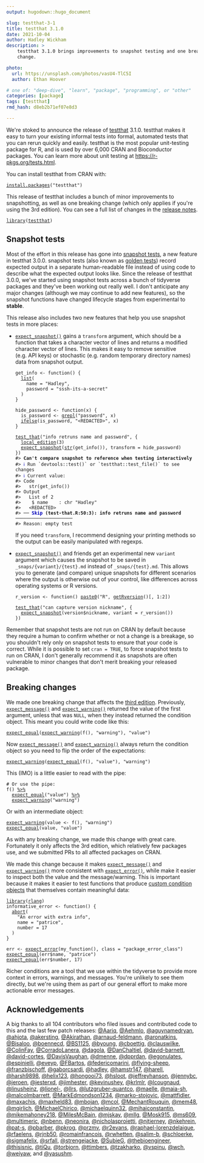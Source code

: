 ```yaml
---
output: hugodown::hugo_document

slug: testthat-3-1
title: testthat 3.1.0
date: 2021-10-04
author: Hadley Wickham
description: >
    testthat 3.1.0 brings improvements to snapshot testing and one breaking
    change.

photo:
  url: https://unsplash.com/photos/vasU4-TlC5I
  author: Ethan Hoover

# one of: "deep-dive", "learn", "package", "programming", or "other"
categories: [package] 
tags: [testthat]
rmd_hash: d8eb2b71ef07e8d3

---
```


<!--
TODO:
* [x] Look over / edit the post's title in the yaml
* [x] Edit (or delete) the description; note this appears in the Twitter card
* [x] Pick category and tags (see existing with [`hugodown::tidy_show_meta()`](https://rdrr.io/pkg/hugodown/man/use_tidy_post.html))
* [x] Find photo & update yaml metadata
* [x] Create `thumbnail-sq.jpg`; height and width should be equal
* [x] Create `thumbnail-wd.jpg`; width should be >5x height
* [x] [`hugodown::use_tidy_thumbnails()`](https://rdrr.io/pkg/hugodown/man/use_tidy_post.html)
* [x] Add intro sentence, e.g. the standard tagline for the package
* [x] [`usethis::use_tidy_thanks()`](https://usethis.r-lib.org/reference/use_tidy_thanks.html)
-->

We're stoked to announce the release of [testthat](http://testthat.r-lib.org/) 3.1.0. testthat makes it easy to turn your existing informal tests into formal, automated tests that you can rerun quickly and easily. testthat is the most popular unit-testing package for R, and is used by over 6,000 CRAN and Bioconductor packages. You can learn more about unit testing at <https://r-pkgs.org/tests.html>.

You can install testthat from CRAN with:

<div class="highlight">

<pre class='chroma'><code class='language-r' data-lang='r'><span class='nf'><a href='https://rdrr.io/r/utils/install.packages.html'>install.packages</a></span><span class='o'>(</span><span class='s'>"testthat"</span><span class='o'>)</span></code></pre>

</div>

This release of testthat includes a bunch of minor improvements to snapshotting, as well as one breaking change (which only applies if you're using the 3rd edition). You can see a full list of changes in the [release notes](https://github.com/r-lib/testthat/blob/master/NEWS.md).

<div class="highlight">

<pre class='chroma'><code class='language-r' data-lang='r'><span class='kr'><a href='https://rdrr.io/r/base/library.html'>library</a></span><span class='o'>(</span><span class='nv'><a href='https://testthat.r-lib.org'>testthat</a></span><span class='o'>)</span></code></pre>

</div>

## Snapshot tests

Most of the effort in this release has gone into [snapshot tests](https://testthat.r-lib.org/articles/snapshotting.html), a new feature in testthat 3.0.0. snapshot tests (also known as [golden tests](https://ro-che.info/articles/2017-12-04-golden-tests)) record expected output in a separate human-readable file instead of using code to describe what the expected output looks like. Since the release of testthat 3.0.0, we've started using snapshot tests across a bunch of tidyverse packages and they've been working out really well. I don't anticipate any major changes (although we may continue to add new features), so the snapshot functions have changed lifecycle stages from experimental to **stable**.

This release also includes two new features that help you use snapshot tests in more places:

-   [`expect_snapshot()`](https://testthat.r-lib.org/reference/expect_snapshot.html) gains a `transform` argument, which should be a function that takes a character vector of lines and returns a modified character vector of lines. This makes it easy to remove sensitive (e.g. API keys) or stochastic (e.g. random temporary directory names) data from snapshot output.

    <div class="highlight">

    <pre class='chroma'><code class='language-r' data-lang='r'><span class='nv'>get_info</span> <span class='o'>&lt;-</span> <span class='kr'>function</span><span class='o'>(</span><span class='o'>)</span> <span class='o'>&#123;</span>
      <span class='nf'><a href='https://rdrr.io/r/base/list.html'>list</a></span><span class='o'>(</span>
        name <span class='o'>=</span> <span class='s'>"Hadley"</span>, 
        password <span class='o'>=</span> <span class='s'>"sssh-its-a-secret"</span>
      <span class='o'>)</span>
    <span class='o'>&#125;</span>

    <span class='nv'>hide_password</span> <span class='o'>&lt;-</span> <span class='kr'>function</span><span class='o'>(</span><span class='nv'>x</span><span class='o'>)</span> <span class='o'>&#123;</span>
      <span class='nv'>is_password</span> <span class='o'>&lt;-</span> <span class='nf'><a href='https://rdrr.io/r/base/grep.html'>grepl</a></span><span class='o'>(</span><span class='s'>"password"</span>, <span class='nv'>x</span><span class='o'>)</span>
      <span class='nf'><a href='https://rdrr.io/r/base/ifelse.html'>ifelse</a></span><span class='o'>(</span><span class='nv'>is_password</span>, <span class='s'>"&lt;REDACTED&gt;"</span>, <span class='nv'>x</span><span class='o'>)</span>
    <span class='o'>&#125;</span>

    <span class='nf'><a href='https://testthat.r-lib.org/reference/test_that.html'>test_that</a></span><span class='o'>(</span><span class='s'>"info retruns name and password"</span>, <span class='o'>&#123;</span>
      <span class='nf'><a href='https://testthat.r-lib.org/reference/local_edition.html'>local_edition</a></span><span class='o'>(</span><span class='m'>3</span><span class='o'>)</span>
      <span class='nf'><a href='https://testthat.r-lib.org/reference/expect_snapshot.html'>expect_snapshot</a></span><span class='o'>(</span><span class='nf'><a href='https://rdrr.io/r/utils/str.html'>str</a></span><span class='o'>(</span><span class='nf'>get_info</span><span class='o'>(</span><span class='o'>)</span><span class='o'>)</span>, transform <span class='o'>=</span> <span class='nv'>hide_password</span><span class='o'>)</span>
    <span class='o'>&#125;</span><span class='o'>)</span>
    <span class='c'>#&gt; <span style='font-weight: bold;'>Can't compare snapshot to reference when testing interactively</span></span>
    <span class='c'>#&gt; <span style='color: #0000BB;'>ℹ</span> Run `devtools::test()` or `testthat::test_file()` to see changes</span>
    <span class='c'>#&gt; <span style='color: #0000BB;'>ℹ</span> Current value:</span>
    <span class='c'>#&gt; Code</span>
    <span class='c'>#&gt;   str(get_info())</span>
    <span class='c'>#&gt; Output</span>
    <span class='c'>#&gt;   List of 2</span>
    <span class='c'>#&gt;    $ name    : chr "Hadley"</span>
    <span class='c'>#&gt;   &lt;REDACTED&gt;</span>
    <span class='c'>#&gt; ── <span style='color: #0000BB; font-weight: bold;'>Skip</span><span style='font-weight: bold;'> (test-that.R:50:3): info retruns name and password</span> ─────────────────────</span>
    <span class='c'>#&gt; Reason: empty test</span></code></pre>

    </div>

    If you need `transform`, I recommend designing your printing methods so the output can be easily manipulated with regexps.

-   [`expect_snapshot()`](https://testthat.r-lib.org/reference/expect_snapshot.html) and friends get an experimental new `variant` argument which causes the snapshot to be saved in `_snaps/{variant}/{test}.md` instead of `_snaps/{test}.md`. This allows you to generate (and compare) unique snapshots for different scenarios where the output is otherwise out of your control, like differences across operating systems or R versions.

    <div class="highlight">

    <pre class='chroma'><code class='language-r' data-lang='r'><span class='nv'>r_version</span> <span class='o'>&lt;-</span> <span class='kr'>function</span><span class='o'>(</span><span class='o'>)</span> <span class='nf'><a href='https://rdrr.io/r/base/paste.html'>paste0</a></span><span class='o'>(</span><span class='s'>"R"</span>, <span class='nf'><a href='https://rdrr.io/r/base/numeric_version.html'>getRversion</a></span><span class='o'>(</span><span class='o'>)</span><span class='o'>[</span>, <span class='m'>1</span><span class='o'>:</span><span class='m'>2</span><span class='o'>]</span><span class='o'>)</span>

    <span class='nf'><a href='https://testthat.r-lib.org/reference/test_that.html'>test_that</a></span><span class='o'>(</span><span class='s'>"can capture version nickname"</span>, <span class='o'>&#123;</span>
      <span class='nf'><a href='https://testthat.r-lib.org/reference/expect_snapshot.html'>expect_snapshot</a></span><span class='o'>(</span><span class='nv'>version</span><span class='o'>$</span><span class='nv'>nickname</span>, variant <span class='o'>=</span> <span class='nf'>r_version</span><span class='o'>(</span><span class='o'>)</span><span class='o'>)</span>
    <span class='o'>&#125;</span><span class='o'>)</span></code></pre>

    </div>

Remember that snapshot tests are not run on CRAN by default because they require a human to confirm whether or not a change is a breakage, so you shouldn't rely only on snapshot tests to ensure that your code is correct. While it is possible to set `cran = TRUE`, to force snapshot tests to run on CRAN, I don't generally recommend it as snapshots are often vulnerable to minor changes that don't merit breaking your released package.

## Breaking changes

We made one breaking change that affects the [third edition](https://testthat.r-lib.org/articles/third-edition.html). Previously, [`expect_message()`](https://testthat.r-lib.org/reference/expect_error.html) and [`expect_warning()`](https://testthat.r-lib.org/reference/expect_error.html) returned the value of the first argument, unless that was `NULL`, when they instead returned the condition object. This meant you could write code like this:

<div class="highlight">

<pre class='chroma'><code class='language-r' data-lang='r'><span class='nf'><a href='https://testthat.r-lib.org/reference/equality-expectations.html'>expect_equal</a></span><span class='o'>(</span><span class='nf'><a href='https://testthat.r-lib.org/reference/expect_error.html'>expect_warning</a></span><span class='o'>(</span><span class='nf'>f</span><span class='o'>(</span><span class='o'>)</span>, <span class='s'>"warning"</span><span class='o'>)</span>, <span class='s'>"value"</span><span class='o'>)</span></code></pre>

</div>

Now [`expect_message()`](https://testthat.r-lib.org/reference/expect_error.html) and [`expect_warning()`](https://testthat.r-lib.org/reference/expect_error.html) always return the condition object so you need to flip the order of the expectations:

<div class="highlight">

<pre class='chroma'><code class='language-r' data-lang='r'><span class='nf'><a href='https://testthat.r-lib.org/reference/expect_error.html'>expect_warning</a></span><span class='o'>(</span><span class='nf'><a href='https://testthat.r-lib.org/reference/equality-expectations.html'>expect_equal</a></span><span class='o'>(</span><span class='nf'>f</span><span class='o'>(</span><span class='o'>)</span>, <span class='s'>"value"</span><span class='o'>)</span>, <span class='s'>"warning"</span><span class='o'>)</span></code></pre>

</div>

This (IMO) is a little easier to read with the pipe:

<div class="highlight">

<pre class='chroma'><code class='language-r' data-lang='r'><span class='c'># Or use the pipe:</span>
<span class='nf'>f</span><span class='o'>(</span><span class='o'>)</span> <span class='o'><a href='https://magrittr.tidyverse.org/reference/pipe.html'>%&gt;%</a></span> 
  <span class='nf'><a href='https://testthat.r-lib.org/reference/equality-expectations.html'>expect_equal</a></span><span class='o'>(</span><span class='s'>"value"</span><span class='o'>)</span> <span class='o'><a href='https://magrittr.tidyverse.org/reference/pipe.html'>%&gt;%</a></span> 
  <span class='nf'><a href='https://testthat.r-lib.org/reference/expect_error.html'>expect_warning</a></span><span class='o'>(</span><span class='s'>"warning"</span><span class='o'>)</span></code></pre>

</div>

Or with an intermediate object:

<div class="highlight">

<pre class='chroma'><code class='language-r' data-lang='r'><span class='nf'><a href='https://testthat.r-lib.org/reference/expect_error.html'>expect_warning</a></span><span class='o'>(</span><span class='nv'>value</span> <span class='o'>&lt;-</span> <span class='nf'>f</span><span class='o'>(</span><span class='o'>)</span>, <span class='s'>"warning"</span><span class='o'>)</span>
<span class='nf'><a href='https://testthat.r-lib.org/reference/equality-expectations.html'>expect_equal</a></span><span class='o'>(</span><span class='nv'>value</span>, <span class='s'>"value"</span><span class='o'>)</span></code></pre>

</div>

As with any breaking change, we made this change with great care. Fortunately it only affects the 3rd edition, which relatively few packages use, and we submitted PRs to all affected packages on CRAN.

We made this change because it makes [`expect_message()`](https://testthat.r-lib.org/reference/expect_error.html) and [`expect_warning()`](https://testthat.r-lib.org/reference/expect_error.html) more consistent with [`expect_error()`](https://testthat.r-lib.org/reference/expect_error.html), while make it easier to inspect both the value and the message/warning. This is important because it makes it easier to test functions that produce [custom condition objects](https://adv-r.hadley.nz/conditions.html#custom-conditions) that themselves contain meaningful data:

<div class="highlight">

<pre class='chroma'><code class='language-r' data-lang='r'><span class='kr'><a href='https://rdrr.io/r/base/library.html'>library</a></span><span class='o'>(</span><span class='nv'><a href='https://rlang.r-lib.org'>rlang</a></span><span class='o'>)</span>
<span class='nv'>informative_error</span> <span class='o'>&lt;-</span> <span class='kr'>function</span><span class='o'>(</span><span class='o'>)</span> <span class='o'>&#123;</span>
  <span class='nf'><a href='https://rlang.r-lib.org/reference/abort.html'>abort</a></span><span class='o'>(</span>
    <span class='s'>"An error with extra info"</span>,
    name <span class='o'>=</span> <span class='s'>"patrice"</span>,
    number <span class='o'>=</span> <span class='m'>17</span>
  <span class='o'>)</span>
<span class='o'>&#125;</span>

<span class='nv'>err</span> <span class='o'>&lt;-</span> <span class='nf'><a href='https://testthat.r-lib.org/reference/expect_error.html'>expect_error</a></span><span class='o'>(</span><span class='nf'>my_function</span><span class='o'>(</span><span class='o'>)</span>, class <span class='o'>=</span> <span class='s'>"package_error_class"</span><span class='o'>)</span>
<span class='nf'><a href='https://testthat.r-lib.org/reference/equality-expectations.html'>expect_equal</a></span><span class='o'>(</span><span class='nv'>err</span><span class='o'>$</span><span class='nv'>name</span>, <span class='s'>"patrice"</span><span class='o'>)</span>
<span class='nf'><a href='https://testthat.r-lib.org/reference/equality-expectations.html'>expect_equal</a></span><span class='o'>(</span><span class='nv'>err</span><span class='o'>$</span><span class='nv'>number</span>, <span class='m'>17</span><span class='o'>)</span></code></pre>

</div>

Richer conditions are a tool that we use within the tidyverse to provide more context in errors, warnings, and messages. You're unlikely to see them directly, but we're using them as part of our general effort to make more actionable error messages.

## Acknowledgements

A big thanks to all 104 contributors who filed issues and contributed code to this and the last few patch releases: [@Aariq](https://github.com/Aariq), [@Aehmlo](https://github.com/Aehmlo), [@aguynamedryan](https://github.com/aguynamedryan), [@ahjota](https://github.com/ahjota), [@akersting](https://github.com/akersting), [@Akirathan](https://github.com/Akirathan), [@arnaud-feldmann](https://github.com/arnaud-feldmann), [@aronatkins](https://github.com/aronatkins), [@Bisaloo](https://github.com/Bisaloo), [@boennecd](https://github.com/boennecd), [@BS1125](https://github.com/BS1125), [@byoung](https://github.com/byoung), [@cboettig](https://github.com/cboettig), [@clauswilke](https://github.com/clauswilke), [@ColinFay](https://github.com/ColinFay), [@CorradoLanera](https://github.com/CorradoLanera), [@dagola](https://github.com/dagola), [@DanChaltiel](https://github.com/DanChaltiel), [@david-barnett](https://github.com/david-barnett), [@david-cortes](https://github.com/david-cortes), [@DavisVaughan](https://github.com/DavisVaughan), [@dmenne](https://github.com/dmenne), [@dpprdan](https://github.com/dpprdan), [@egonulates](https://github.com/egonulates), [@espinielli](https://github.com/espinielli), [@eveyp](https://github.com/eveyp), [@FBartos](https://github.com/FBartos), [@federicomarini](https://github.com/federicomarini), [@flying-sheep](https://github.com/flying-sheep), [@franzbischoff](https://github.com/franzbischoff), [@gaborcsardi](https://github.com/gaborcsardi), [@hadley](https://github.com/hadley), [@hamstr147](https://github.com/hamstr147), [@harell](https://github.com/harell), [@harsh9898](https://github.com/harsh9898), [@helix123](https://github.com/helix123), [@hongooi73](https://github.com/hongooi73), [@hsloot](https://github.com/hsloot), [@jeffreyhanson](https://github.com/jeffreyhanson), [@jennybc](https://github.com/jennybc), [@jeroen](https://github.com/jeroen), [@jesterxd](https://github.com/jesterxd), [@jimhester](https://github.com/jimhester), [@kevinushey](https://github.com/kevinushey), [@krlmlr](https://github.com/krlmlr), [@lcougnaud](https://github.com/lcougnaud), [@linusheinz](https://github.com/linusheinz), [@lionel-](https://github.com/lionel-), [@llrs](https://github.com/llrs), [@lutzgruber-quantco](https://github.com/lutzgruber-quantco), [@maelle](https://github.com/maelle), [@maia-sh](https://github.com/maia-sh), [@malcolmbarrett](https://github.com/malcolmbarrett), [@MarkEdmondson1234](https://github.com/MarkEdmondson1234), [@marko-stojovic](https://github.com/marko-stojovic), [@mattfidler](https://github.com/mattfidler), [@maxachis](https://github.com/maxachis), [@maxheld83](https://github.com/maxheld83), [@mbojan](https://github.com/mbojan), [@mcol](https://github.com/mcol), [@MechantRouquin](https://github.com/MechantRouquin), [@mem48](https://github.com/mem48), [@mgirlich](https://github.com/mgirlich), [@MichaelChirico](https://github.com/MichaelChirico), [@michaelquinn32](https://github.com/michaelquinn32), [@mihaiconstantin](https://github.com/mihaiconstantin), [@mikemahoney218](https://github.com/mikemahoney218), [@MilesMcBain](https://github.com/MilesMcBain), [@mjskay](https://github.com/mjskay), [@mllg](https://github.com/mllg), [@Mosk915](https://github.com/Mosk915), [@ms609](https://github.com/ms609), [@multimeric](https://github.com/multimeric), [@nbenn](https://github.com/nbenn), [@neonira](https://github.com/neonira), [@nicholasproietti](https://github.com/nicholasproietti), [@njtierney](https://github.com/njtierney), [@nkehrein](https://github.com/nkehrein), [@pat-s](https://github.com/pat-s), [@pbarber](https://github.com/pbarber), [@pkrog](https://github.com/pkrog), [@przmv](https://github.com/przmv), [@r2evans](https://github.com/r2evans), [@raphael-lorenzdelaigue](https://github.com/raphael-lorenzdelaigue), [@rfaelens](https://github.com/rfaelens), [@rjnb50](https://github.com/rjnb50), [@romainfrancois](https://github.com/romainfrancois), [@rwhetten](https://github.com/rwhetten), [@salim-b](https://github.com/salim-b), [@schloerke](https://github.com/schloerke), [@sigmafelix](https://github.com/sigmafelix), [@srfall](https://github.com/srfall), [@strengejacke](https://github.com/strengejacke), [@SubieG](https://github.com/SubieG), [@thebioengineer](https://github.com/thebioengineer), [@thisisnic](https://github.com/thisisnic), [@tiQu](https://github.com/tiQu), [@torbjorn](https://github.com/torbjorn), [@ttimbers](https://github.com/ttimbers), [@tzakharko](https://github.com/tzakharko), [@vspinu](https://github.com/vspinu), [@wch](https://github.com/wch), [@weiyaw](https://github.com/weiyaw), and [@yasushm](https://github.com/yasushm).

